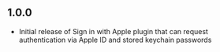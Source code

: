 ## 1.0.0

* Initial release of Sign in with Apple plugin that can request authentication via Apple ID and stored keychain passwords
